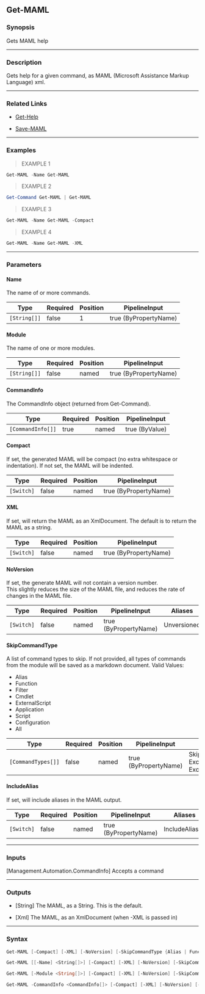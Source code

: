 Get-MAML
--------

### Synopsis
Gets MAML help

---

### Description

Gets help for a given command, as MAML (Microsoft Assistance Markup Language) xml.

---

### Related Links
* [Get-Help](https://learn.microsoft.com/powershell/module/Microsoft.PowerShell.Core/Get-Help)

* [Save-MAML](Save-MAML.md)

---

### Examples
> EXAMPLE 1

```PowerShell
Get-MAML -Name Get-MAML
```
> EXAMPLE 2

```PowerShell
Get-Command Get-MAML | Get-MAML
```
> EXAMPLE 3

```PowerShell
Get-MAML -Name Get-MAML -Compact
```
> EXAMPLE 4

```PowerShell
Get-MAML -Name Get-MAML -XML
```

---

### Parameters
#### **Name**
The name of or more commands.

|Type        |Required|Position|PipelineInput        |
|------------|--------|--------|---------------------|
|`[String[]]`|false   |1       |true (ByPropertyName)|

#### **Module**
The name of one or more modules.

|Type        |Required|Position|PipelineInput        |
|------------|--------|--------|---------------------|
|`[String[]]`|false   |named   |true (ByPropertyName)|

#### **CommandInfo**
The CommandInfo object (returned from Get-Command).

|Type             |Required|Position|PipelineInput |
|-----------------|--------|--------|--------------|
|`[CommandInfo[]]`|true    |named   |true (ByValue)|

#### **Compact**
If set, the generated MAML will be compact (no extra whitespace or indentation).  If not set, the MAML will be indented.

|Type      |Required|Position|PipelineInput        |
|----------|--------|--------|---------------------|
|`[Switch]`|false   |named   |true (ByPropertyName)|

#### **XML**
If set, will return the MAML as an XmlDocument.  The default is to return the MAML as a string.

|Type      |Required|Position|PipelineInput        |
|----------|--------|--------|---------------------|
|`[Switch]`|false   |named   |true (ByPropertyName)|

#### **NoVersion**
If set, the generate MAML will not contain a version number.  
This slightly reduces the size of the MAML file, and reduces the rate of changes in the MAML file.

|Type      |Required|Position|PipelineInput        |Aliases    |
|----------|--------|--------|---------------------|-----------|
|`[Switch]`|false   |named   |true (ByPropertyName)|Unversioned|

#### **SkipCommandType**
A list of command types to skip.
If not provided, all types of commands from the module will be saved as a markdown document.
Valid Values:

* Alias
* Function
* Filter
* Cmdlet
* ExternalScript
* Application
* Script
* Configuration
* All

|Type              |Required|Position|PipelineInput        |Aliases                                                        |
|------------------|--------|--------|---------------------|---------------------------------------------------------------|
|`[CommandTypes[]]`|false   |named   |true (ByPropertyName)|SkipCommandTypes<br/>ExcludeCommandType<br/>ExcludeCommandTypes|

#### **IncludeAlias**
If set, will include aliases in the MAML output.

|Type      |Required|Position|PipelineInput        |Aliases       |
|----------|--------|--------|---------------------|--------------|
|`[Switch]`|false   |named   |true (ByPropertyName)|IncludeAliases|

---

### Inputs
[Management.Automation.CommandInfo]
Accepts a command

---

### Outputs
* [String]
The MAML, as a String.  This is the default.

* [Xml]
The MAML, as an XmlDocument (when -XML is passed in)

---

### Syntax
```PowerShell
Get-MAML [-Compact] [-XML] [-NoVersion] [-SkipCommandType {Alias | Function | Filter | Cmdlet | ExternalScript | Application | Script | Configuration | All}] [-IncludeAlias] [<CommonParameters>]
```
```PowerShell
Get-MAML [[-Name] <String[]>] [-Compact] [-XML] [-NoVersion] [-SkipCommandType {Alias | Function | Filter | Cmdlet | ExternalScript | Application | Script | Configuration | All}] [-IncludeAlias] [<CommonParameters>]
```
```PowerShell
Get-MAML [-Module <String[]>] [-Compact] [-XML] [-NoVersion] [-SkipCommandType {Alias | Function | Filter | Cmdlet | ExternalScript | Application | Script | Configuration | All}] [-IncludeAlias] [<CommonParameters>]
```
```PowerShell
Get-MAML -CommandInfo <CommandInfo[]> [-Compact] [-XML] [-NoVersion] [-SkipCommandType {Alias | Function | Filter | Cmdlet | ExternalScript | Application | Script | Configuration | All}] [-IncludeAlias] [<CommonParameters>]
```
